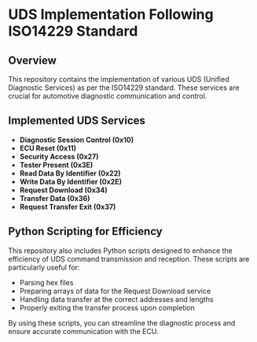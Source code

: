 # UDS Implementation Following ISO14229 Standard

## Overview

This repository contains the implementation of various UDS (Unified Diagnostic Services) as per the ISO14229 standard. These services are crucial for automotive diagnostic communication and control.

## Implemented UDS Services

- **Diagnostic Session Control (0x10)**
- **ECU Reset (0x11)**
- **Security Access (0x27)**
- **Tester Present (0x3E)**
- **Read Data By Identifier (0x22)**
- **Write Data By Identifier (0x2E)**
- **Request Download (0x34)**
- **Transfer Data (0x36)**
- **Request Transfer Exit (0x37)**

## Python Scripting for Efficiency

This repository also includes Python scripts designed to enhance the efficiency of UDS command transmission and reception. These scripts are particularly useful for:

- Parsing hex files
- Preparing arrays of data for the Request Download service
- Handling data transfer at the correct addresses and lengths
- Properly exiting the transfer process upon completion

By using these scripts, you can streamline the diagnostic process and ensure accurate communication with the ECU.
